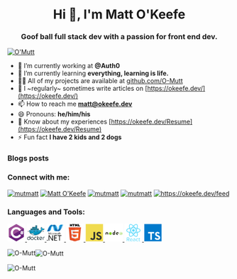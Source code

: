 <h1 align="center">Hi 👋, I'm Matt O'Keefe</h1>
<h3 align="center">Goof ball full stack dev with a passion for front end dev.</h3>

<p align="left"> <a href="https://twitter.com/O_Mutt" target="blank"><img src="https://img.shields.io/twitter/follow/O_Mutt?logo=twitter&style=for-the-badge" alt="O'Mutt" /></a> </p>

- 🔭 I’m currently working at **@Auth0**
- 🌱 I’m currently learning **everything, learning is life.**
- 👨‍💻 All of my projects are available at [github.com/O-Mutt](github.com/O-Mutt)
- 📝 I ~regularly~ sometimes write articles on [https://okeefe.dev/](https://okeefe.dev/)
- 📫 How to reach me **matt@okeefe.dev**
- 😄 Pronouns: **he/him/his**
- 📄 Know about my experiences [https://okeefe.dev/Resume](https://okeefe.dev/Resume)
- ⚡ Fun fact **I have 2 kids and 2 dogs**

### Blogs posts

<!-- BLOG-POST-LIST:START -->
<!-- BLOG-POST-LIST:END -->

<h3 align="left">Connect with me:</h3>
<p align="left">
  <a href="https://twitter.com/O_Mutt" target="blank"><img align="center" src="https://cdn.jsdelivr.net/npm/simple-icons@3.0.1/icons/twitter.svg" alt="mutmatt" height="30" width="40" /></a>
  <a href="https://linkedin.com/in/matt-okeefe" target="blank"><img align="center" src="https://cdn.jsdelivr.net/npm/simple-icons@3.0.1/icons/linkedin.svg" alt="Matt O'Keefe" height="30" width="40" /></a>
  <a href="https://stackoverflow.com/users/593154/mutmatt" target="blank"><img align="center" src="https://cdn.jsdelivr.net/npm/simple-icons@3.0.1/icons/stackoverflow.svg" alt="mutmatt" height="30" width="40" /></a>
  <a href="https://instagram.com/o__mutt" target="blank"><img align="center" src="https://cdn.jsdelivr.net/npm/simple-icons@3.0.1/icons/instagram.svg" alt="mutmatt" height="30" width="40" /></a>
  <a href="/https://okeefe.dev/feed" target="blank"><img align="center" src="https://cdn.jsdelivr.net/npm/simple-icons@3.0.1/icons/rss.svg" alt="https://okeefe.dev/feed" height="30" width="40" /></a>
</p>

<h3 align="left">Languages and Tools:</h3>
<p align="left">
  <a href="https://www.w3schools.com/cs/" target="_blank">
    <img src="https://raw.githubusercontent.com/devicons/devicon/master/icons/csharp/csharp-original.svg" alt="csharp" width="40" height="40"/>
  </a>
  <a href="https://www.docker.com/" target="_blank">
    <img src="https://raw.githubusercontent.com/devicons/devicon/master/icons/docker/docker-original-wordmark.svg" alt="docker" width="40" height="40"/>
  </a>
  <a href="https://dotnet.microsoft.com/" target="_blank">
    <img src="https://raw.githubusercontent.com/devicons/devicon/master/icons/dot-net/dot-net-original-wordmark.svg" alt="dotnet" width="40" height="40"/>
  </a>
  <a href="https://www.w3.org/html/" target="_blank">
    <img src="https://raw.githubusercontent.com/devicons/devicon/master/icons/html5/html5-original-wordmark.svg" alt="html5" width="40" height="40"/>
  </a>
  <a href="https://developer.mozilla.org/en-US/docs/Web/JavaScript" target="_blank">
    <img src="https://raw.githubusercontent.com/devicons/devicon/master/icons/javascript/javascript-original.svg" alt="javascript" width="40" height="40"/>
  </a>
  <a href="https://nodejs.org" target="_blank">
    <img src="https://raw.githubusercontent.com/devicons/devicon/master/icons/nodejs/nodejs-original-wordmark.svg" alt="nodejs" width="40" height="40"/>
  </a>
  <a href="https://reactjs.org/" target="_blank">
    <img src="https://raw.githubusercontent.com/devicons/devicon/master/icons/react/react-original-wordmark.svg" alt="react" width="40" height="40"/>
  </a>
  <a href="https://www.typescriptlang.org/" target="_blank">
    <img src="https://raw.githubusercontent.com/devicons/devicon/master/icons/typescript/typescript-original.svg" alt="typescript" width="40" height="40"/>
  </a>
</p>

<p>
  <img align="left" src="https://github-readme-stats.vercel.app/api/top-langs?username=O-Mutt&show_icons=true&locale=en&layout=compact&theme=github_dark" alt="O-Mutt" />
</p>

<p>
  <img align="center" src="https://github-readme-stats.vercel.app/api?username=O-Mutt&show_icons=true&locale=en&theme=github_dark" alt="O-Mutt" />
</p>

<p>
  <img align="center" src="https://github-readme-streak-stats.herokuapp.com/?user=O-Mutt&theme=github_dark" alt="O-Mutt" />
</p>

<!--
**O-Mutt/O-Mutt** is a ✨ _special_ ✨ repository because its `README.md` (this file) appears on your GitHub profile.

Here are some ideas to get you started:

- 🔭 I’m currently working on ...
- 🌱 I’m currently learning ...
- 👯 I’m looking to collaborate on ...
- 🤔 I’m looking for help with ...
- 💬 Ask me about ...
- 📫 How to reach me: ...
- 😄 Pronouns: ...
- ⚡ Fun fact: ...
-->
